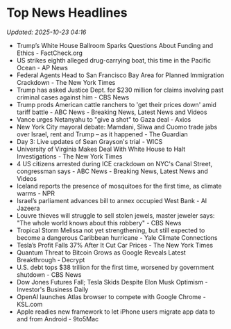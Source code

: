 # Top News Headlines

_Updated: 2025-10-23 04:16_

- Trump’s White House Ballroom Sparks Questions About Funding and Ethics - FactCheck.org
- US strikes eighth alleged drug-carrying boat, this time in the Pacific Ocean - AP News
- Federal Agents Head to San Francisco Bay Area for Planned Immigration Crackdown - The New York Times
- Trump has asked Justice Dept. for $230 million for claims involving past criminal cases against him - CBS News
- Trump prods American cattle ranchers to 'get their prices down' amid tariff battle - ABC News - Breaking News, Latest News and Videos
- Vance urges Netanyahu to "give a shot" to Gaza deal - Axios
- New York City mayoral debate: Mamdani, Sliwa and Cuomo trade jabs over Israel, rent and Trump – as it happened - The Guardian
- Day 3: Live updates of Sean Grayson's trial - WICS
- University of Virginia Makes Deal With White House to Halt Investigations - The New York Times
- 4 US citizens arrested during ICE crackdown on NYC's Canal Street, congressman says - ABC News - Breaking News, Latest News and Videos
- Iceland reports the presence of mosquitoes for the first time, as climate warms - NPR
- Israel’s parliament advances bill to annex occupied West Bank - Al Jazeera
- Louvre thieves will struggle to sell stolen jewels, master jeweler says: "The whole world knows about this robbery" - CBS News
- Tropical Storm Melissa not yet strengthening, but still expected to become a dangerous Caribbean hurricane - Yale Climate Connections
- Tesla’s Profit Falls 37% After It Cut Car Prices - The New York Times
- Quantum Threat to Bitcoin Grows as Google Reveals Latest Breakthrough - Decrypt
- U.S. debt tops $38 trillion for the first time, worsened by government shutdown - CBS News
- Dow Jones Futures Fall; Tesla Skids Despite Elon Musk Optimism - Investor's Business Daily
- OpenAI launches Atlas browser to compete with Google Chrome - KSL.com
- Apple readies new framework to let iPhone users migrate app data to and from Android - 9to5Mac
